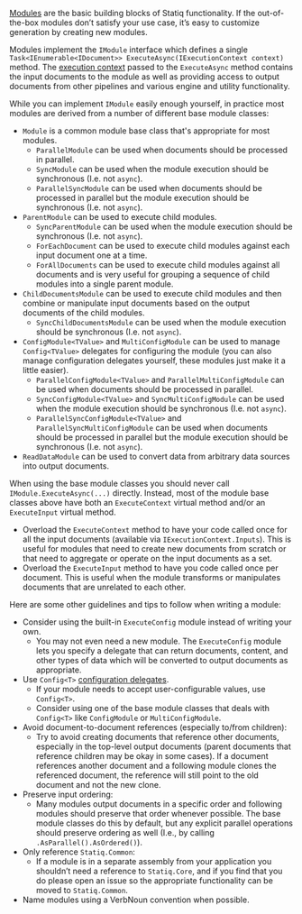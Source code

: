 [Modules](/framework/concepts/modules) are the basic building blocks of Statiq functionality. If the out-of-the-box modules don’t satisfy your use case, it’s easy to customize generation by creating new modules.

Modules implement the `IModule` interface which defines a single `Task<IEnumerable<IDocument>> ExecuteAsync(IExecutionContext context)` method. The [execution context](xref:execution#execution-context) passed to the `ExecuteAsync` method contains the input documents to the module as well as providing access to output documents from other pipelines and various engine and utility functionality.

While you can implement `IModule` easily enough yourself, in practice most modules are derived from a number of different base module classes:

- `Module` is a common module base class that's appropriate for most modules.
  - `ParallelModule` can be used when documents should be processed in parallel.
  - `SyncModule` can be used when the module execution should be synchronous (I.e. not `async`).
  - `ParallelSyncModule` can be used when documents should be processed in parallel but the module execution should be synchronous (I.e. not `async`).
- `ParentModule` can be used to execute child modules.
  - `SyncParentModule` can be used when the module execution should be synchronous (I.e. not `async`).
  - `ForEachDocument` can be used to execute child modules against each input document one at a time.
  - `ForAllDocuments` can be used to execute child modules against all documents and is very useful for grouping a sequence of child modules into a single parent module.
- `ChildDocumentsModule` can be used to execute child modules and then combine or manipulate input documents based on the output documents of the child modules.
  - `SyncChildDocumentsModule` can be used when the module execution should be synchronous (I.e. not `async`).
- `ConfigModule<TValue>` and `MultiConfigModule` can be used to manage `Config<TValue>` delegates for configuring the module (you can also manage configuration delegates yourself, these modules just make it a little easier).
  - `ParallelConfigModule<TValue>` and `ParallelMultiConfigModule` can be used when documents should be processed in parallel.
  - `SyncConfigModule<TValue>` and `SyncMultiConfigModule` can be used when the module execution should be synchronous (I.e. not `async`).
  - `ParallelSyncConfigModule<TValue>` and `ParallelSyncMultiConfigModule` can be used when documents should be processed in parallel but the module execution should be synchronous (I.e. not `async`).
- `ReadDataModule` can be used to convert data from arbitrary data sources into output documents.

When using the base module classes you should never call `IModule.ExecuteAsync(...)` directly. Instead, most of the module base classes above have both an `ExecuteContext` virtual method and/or an `ExecuteInput` virtual method.

- Overload the `ExecuteContext` method to have your code called once for all the input documents (available via `IExecutionContext.Inputs`). This is useful for modules that need to create new documents from scratch or that need to aggregate or operate on the input documents as a set.
- Overload the `ExecuteInput` method to have you code called once per document. This is useful when the module transforms or manipulates documents that are unrelated to each other.

Here are some other guidelines and tips to follow when writing a module:

- Consider using the built-in `ExecuteConfig` module instead of writing your own.
  - You may not even need a new module. The `ExecuteConfig` module lets you specify a delegate that can return documents, content, and other types of data which will be converted to output documents as appropriate.
- Use `Config<T>` [configuration delegates](/framework/usage/configuration-delegates).
  - If your module needs to accept user-configurable values, use `Config<T>`.
  - Consider using one of the base module classes that deals with `Config<T>` like `ConfigModule` or `MultiConfigModule`.
- Avoid document-to-document references (especially to/from children):
  - Try to avoid creating documents that reference other documents, especially in the top-level output documents (parent documents that reference children may be okay in some cases). If a document references another document and a following module clones the referenced document, the reference will still point to the old document and not the new clone.
- Preserve input ordering:
  - Many modules output documents in a specific order and following modules should preserve that order whenever possible. The base module classes do this by default, but any explicit parallel operations should preserve ordering as well (I.e., by calling `.AsParallel().AsOrdered()`).
- Only reference `Statiq.Common`:
  - If a module is in a separate assembly from your application you shouldn’t need a reference to `Statiq.Core`, and if you find that you do please open an issue so the appropriate functionality can be moved to `Statiq.Common`.
- Name modules using a VerbNoun convention when possible.

